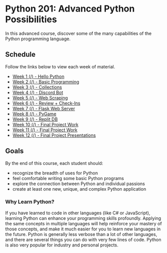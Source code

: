 # Python 201: Advanced Python Possibilities
In this advanced course, discover some of the many capabilities of the Python programming language.

## Schedule
Follow the links below to view each week of material.

- [Week 1 (/) - Hello Python](HelloPython/StudentDesc.md)
- [Week 2 (/) - Basic Programming](BasicProgramming/StudentDesc.md)
- [Week 3 (/) - Collections](Collections/StudentDesc.md)
- [Week 4 (/) - Discord Bot](DiscordBot/StudentDesc.md)
- [Week 5 (/) - Web Scraping](WebScraping/StudentDesc.md)
- [Week 6 (/) - Review + Check-Ins](MidSemesterReview/StudentDesc.md)
- [Week 7 (/) - Flask Web Server](Flask/StudentDesc.md)
- [Week 8 (/) - PyGame](PyGame/StudentDesc.md)
- [Week 9 (/) - Replit DB](Database/StudentDesc.md)
- [Week 10 (/) - Final Project Work](FinalProject/StudentDesc.md)
- [Week 11 (/) - Final Project Work](FinalProject/StudentDesc.md)
- [Week 12 (/) - Final Project Presentations](FinalProject/StudentDesc.md)

## Goals
By the end of this course, each student should:

- recognize the breadth of uses for Python
- feel comfortable writing some basic Python programs
- explore the connection between Python and individual passions
- create at least one new, unique, and complex Python application

### Why Learn Python?
If you have learned to code in other languages (like C# or JavaScript), learning Python can enhance your programming skills profoundly. Applying the same concepts in multiple languages will help reinforce your mastery of those concepts, and make it much easier for you to learn new languages in the future. Python is generally less verbose than a lot of other languages, and there are several things you can do with very few lines of code. Python is also very popular for industry and personal projects.
